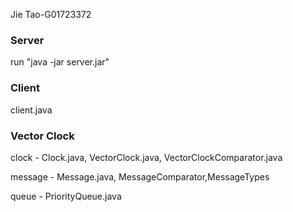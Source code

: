 Jie Tao-G01723372
### Server
run "java -jar server.jar"

### Client
client.java

### Vector Clock
clock - Clock.java, VectorClock.java, VectorClockComparator.java

message - Message.java, MessageComparator,MessageTypes

queue - PriorityQueue.java
